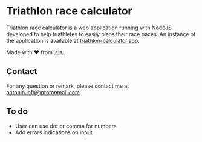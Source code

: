 # Triathlon race calculator

Triathlon race calculator is a web application running with NodeJS developed to help triathletes to easily plans their race paces.
An instance of the application is available at [triathlon-calculator.app](https://triathlon-calculator.app).

Made with :heart: from :fr:.

## Contact

For any question or remark, please contact me at antonin.info@protonmail.com.

## To do

* User can use dot or comma for numbers
* Add errors indications on input
